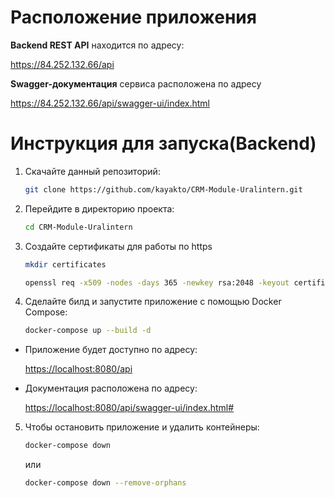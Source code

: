 # Расположение приложения
<p><strong>Backend REST API</strong> находится по адресу:</p>

<a>https://84.252.132.66/api</a>

<p><strong>Swagger-документация</strong> сервиса расположена по адресу</p>

<a>https://84.252.132.66/api/swagger-ui/index.html</a>

# Инструкция для запуска(Backend)
1. Скачайте данный репозиторий:
    ```bash
    git clone https://github.com/kayakto/CRM-Module-Uralintern.git
    ```
2. Перейдите в директорию проекта:
    ```bash
    cd CRM-Module-Uralintern
    ```
3. Создайте сертификаты для работы по https
   ```bash
   mkdir certificates
   ```
   ```bash
   openssl req -x509 -nodes -days 365 -newkey rsa:2048 -keyout certificates/bytebuilders-selfsigned.key -out certificates/bytebuilders-selfsigned.crt
   ```

4. Сделайте билд и запустите приложение с помощью Docker Compose:
    ```bash
    docker-compose up --build -d
    ```

<ul>
    <li>
        <p>Приложение будет доступно по адресу:</p>
        <a href="https://localhost/api">https://localhost:8080/api</a>
    </li>
    <li>
        <p>Документация расположена по адресу:</p>
        <a href="https://localhost/api/swagger-ui/index.html#">https://localhost:8080/api/swagger-ui/index.html#</a>
    </li>
</ul>

5. Чтобы остановить приложение и удалить контейнеры:

   ```bash
   docker-compose down
   ```
   или

   ```bash
   docker-compose down --remove-orphans
   ```

